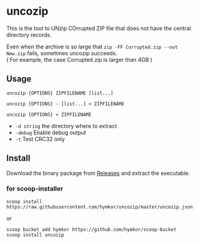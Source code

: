 uncozip
=======

This is the tool to UNzip COrrupted ZIP file that does not have the central directory records.

Even when the archive is so large that `zip -FF Corrupted.zip --out New.zip` fails, sometimes uncozip succeeds.  
( For example, the case Corrupted.zip is larger than 4GB )

Usage
----------

```
uncozip {OPTIONS} ZIPFILENAME [list...]

uncozip {OPTIONS} - [list...] < ZIPFILENAME

uncozip {OPTIONS} < ZIPFILENAME
```

* `-d string` the directory where to extract
* `-debug` Enable debug output
* `-t` Test CRC32 only

Install
-------

Download the binary package from [Releases](https://github.com/hymkor/uncozip/releases) and extract the executable.

### for scoop-installer

```
scoop install https://raw.githubusercontent.com/hymkor/uncozip/master/uncozip.json
```

or

```
scoop bucket add hymkor https://github.com/hymkor/scoop-bucket
scoop install uncozip
```

